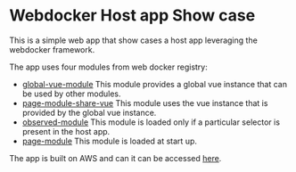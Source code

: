# Webdocker Host app Show case

This is a simple web app that show cases a host app leveraging the webdocker framework.

The app uses four modules from web docker registry:

- [global-vue-module](https://github.com/OpenReplyDE/web-docker-global-vue-module)
    This module provides a global vue instance that can be used by other modules.
- [page-module-share-vue](https://github.com/OpenReplyDE/web-docker-page-module-share-vue)
    This module uses the vue instance that is provided by the global vue instance.
- [observed-module](https://github.com/OpenReplyDE/web-docker-observed-module)
    This module is loaded only if a particular selector is present in the host app.
- [page-module](https://github.com/OpenReplyDE/web-docker-page-module)
    This module is loaded at start up.

The app is built on AWS and can it can be accessed [here](https://main.d3pr0yf1396mq9.amplifyapp.com/).
